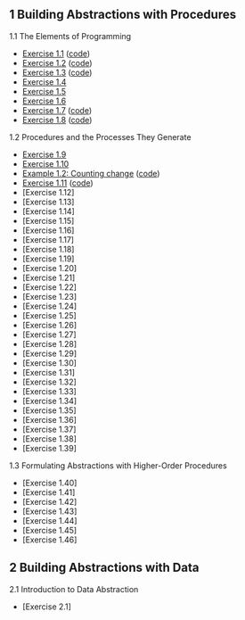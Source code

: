 ## 1 Building Abstractions with Procedures

1.1 The Elements of Programming

  * [Exercise 1.1](./Chapter%201/Exercise%201.1.md) ([code](../src/Chapter%201/Exercise%201.1.scm))
  * [Exercise 1.2](./Chapter%201/Exercise%201.2.md) ([code](../src/Chapter%201/Exercise%201.2.scm))
  * [Exercise 1.3](./Chapter%201/Exercise%201.3.md) ([code](../src/Chapter%201/Exercise%201.3.scm))
  * [Exercise 1.4](./Chapter%201/Exercise%201.4.md)
  * [Exercise 1.5](./Chapter%201/Exercise%201.5.md)
  * [Exercise 1.6](./Chapter%201/Exercise%201.6.md)
  * [Exercise 1.7](./Chapter%201/Exercise%201.7.md) ([code](../src/Chapter%201/Exercise%201.7.scm))
  * [Exercise 1.8](./Chapter%201/Exercise%201.8.md) ([code](../src/Chapter%201/Exercise%201.8.scm))

1.2 Procedures and the Processes They Generate

  * [Exercise 1.9](./Chapter%201/Exercise%201.9.md)
  * [Exercise 1.10](./Chapter%201/Exercise%201.10.md)
  * [Example 1.2: Counting change](./Chapter%201/Example%201.2:%20Counting%20change.md) ([code](../src/Chapter%201/Example%201.2:%20Counting%20change.scm))
  * [Exercise 1.11](./Chapter%201/Exercise%201.11.md) ([code](../src/Chapter%201/Exercise%201.11.scm))
  * [Exercise 1.12]
  * [Exercise 1.13]
  * [Exercise 1.14]
  * [Exercise 1.15]
  * [Exercise 1.16]
  * [Exercise 1.17]
  * [Exercise 1.18]
  * [Exercise 1.19]
  * [Exercise 1.20]
  * [Exercise 1.21]
  * [Exercise 1.22]
  * [Exercise 1.23]
  * [Exercise 1.24]
  * [Exercise 1.25]
  * [Exercise 1.26]
  * [Exercise 1.27]
  * [Exercise 1.28]
  * [Exercise 1.29]
  * [Exercise 1.30]
  * [Exercise 1.31]
  * [Exercise 1.32]
  * [Exercise 1.33]
  * [Exercise 1.34]
  * [Exercise 1.35]
  * [Exercise 1.36]
  * [Exercise 1.37]
  * [Exercise 1.38]
  * [Exercise 1.39]

1.3 Formulating Abstractions with Higher-Order Procedures

  * [Exercise 1.40]
  * [Exercise 1.41]
  * [Exercise 1.42]
  * [Exercise 1.43]
  * [Exercise 1.44]
  * [Exercise 1.45]
  * [Exercise 1.46]

## 2 Building Abstractions with Data

2.1 Introduction to Data Abstraction

  * [Exercise 2.1]
